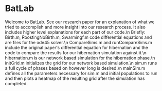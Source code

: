 # BatLab
Welcome to BatLab. See our research paper for an explanation of what we tried to accomplish and more insight into our research process. It also includes higher level explanations for each part of our code.\n Briefly:
Birth.m, RoostingNoBirth.m, Swarmingf.m code differential equations and are files for the ode45 solver.\n
CompareSims.m and runCompareSims.m include the original paper's differential equation for hibernation and the code to compare the results for our hibernation simulation against it.\n
hibernation.m is our network based simulation for the hibernation phase.\n
initGrid.m initializes the grid for our network based simulation.\n
sim.m runs a full cycle of phases based on however long is desired.\n
mainSim.m defines all the parameters necessary for sim.m and initial populations to run and then plots a heatmap of the resulting grid after the simulation has completed.
